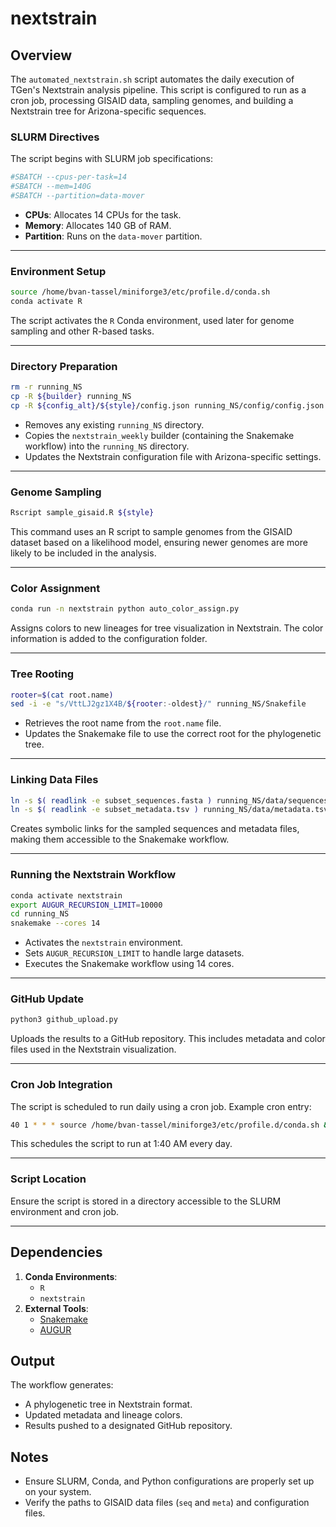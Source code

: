 # nextstrain


## Overview

The `automated_nextstrain.sh` script automates the daily execution of TGen's Nextstrain analysis pipeline. This script is configured to run as a cron job, processing GISAID data, sampling genomes, and building a Nextstrain tree for Arizona-specific sequences.

### SLURM Directives

The script begins with SLURM job specifications:

```bash
#SBATCH --cpus-per-task=14
#SBATCH --mem=140G
#SBATCH --partition=data-mover
```

- **CPUs**: Allocates 14 CPUs for the task.
- **Memory**: Allocates 140 GB of RAM.
- **Partition**: Runs on the `data-mover` partition.

---

### Environment Setup

```bash
source /home/bvan-tassel/miniforge3/etc/profile.d/conda.sh
conda activate R
```

The script activates the `R` Conda environment, used later for genome sampling and other R-based tasks.

---

### Directory Preparation

```bash
rm -r running_NS
cp -R ${builder} running_NS
cp -R ${config_alt}/${style}/config.json running_NS/config/config.json
```

- Removes any existing `running_NS` directory.
- Copies the `nextstrain_weekly` builder (containing the Snakemake workflow) into the `running_NS` directory.
- Updates the Nextstrain configuration file with Arizona-specific settings.

---

### Genome Sampling

```bash
Rscript sample_gisaid.R ${style}
```

This command uses an R script to sample genomes from the GISAID dataset based on a likelihood model, ensuring newer genomes are more likely to be included in the analysis.

---

### Color Assignment

```bash
conda run -n nextstrain python auto_color_assign.py
```

Assigns colors to new lineages for tree visualization in Nextstrain. The color information is added to the configuration folder.

---

### Tree Rooting

```bash
rooter=$(cat root.name)
sed -i -e "s/VttLJ2gz1X4B/${rooter:-oldest}/" running_NS/Snakefile
```

- Retrieves the root name from the `root.name` file.
- Updates the Snakemake file to use the correct root for the phylogenetic tree.

---

### Linking Data Files

```bash
ln -s $( readlink -e subset_sequences.fasta ) running_NS/data/sequences.fasta
ln -s $( readlink -e subset_metadata.tsv ) running_NS/data/metadata.tsv
```

Creates symbolic links for the sampled sequences and metadata files, making them accessible to the Snakemake workflow.

---

### Running the Nextstrain Workflow

```bash
conda activate nextstrain
export AUGUR_RECURSION_LIMIT=10000
cd running_NS
snakemake --cores 14
```

- Activates the `nextstrain` environment.
- Sets `AUGUR_RECURSION_LIMIT` to handle large datasets.
- Executes the Snakemake workflow using 14 cores.

---

### GitHub Update

```bash
python3 github_upload.py
```

Uploads the results to a GitHub repository. This includes metadata and color files used in the Nextstrain visualization.

---

### Cron Job Integration

The script is scheduled to run daily using a cron job. Example cron entry:

```bash
40 1 * * * source /home/bvan-tassel/miniforge3/etc/profile.d/conda.sh && conda activate nextstrain; cd /tnorth_labs/COVIDseq/nextstrain/ && sh automated_nextstrain.sh | mail -s "Nextstrain update" bvan-tassel@tgen.org
```

This schedules the script to run at 1:40 AM every day.

---

### Script Location

Ensure the script is stored in a directory accessible to the SLURM environment and cron job.

---

## Dependencies

1. **Conda Environments**:
   - `R`
   - `nextstrain`
2. **External Tools**:
   - [Snakemake](https://snakemake.readthedocs.io/)
   - [AUGUR](https://docs.nextstrain.org/projects/augur/en/stable/)

## Output

The workflow generates:
- A phylogenetic tree in Nextstrain format.
- Updated metadata and lineage colors.
- Results pushed to a designated GitHub repository.

## Notes

- Ensure SLURM, Conda, and Python configurations are properly set up on your system.
- Verify the paths to GISAID data files (`seq` and `meta`) and configuration files.